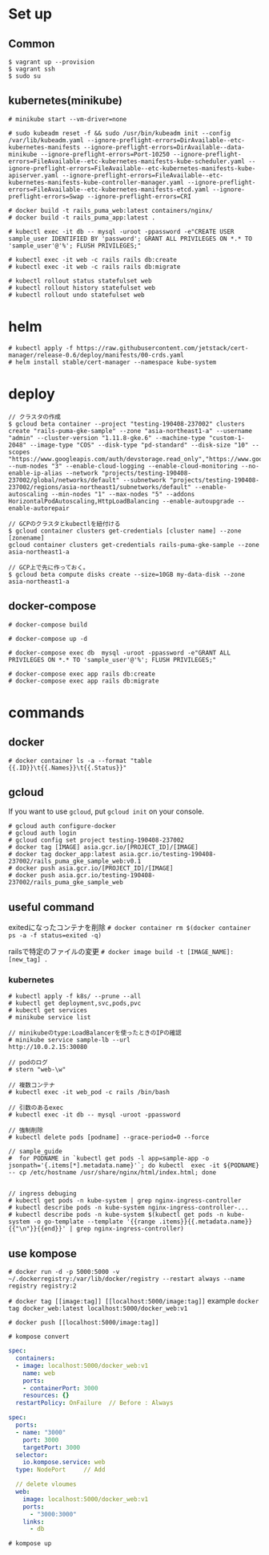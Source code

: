 # Set up


## Common
```
$ vagrant up --provision
$ vagrant ssh
$ sudo su
```

## kubernetes(minikube)

```
# minikube start --vm-driver=none

# sudo kubeadm reset -f && sudo /usr/bin/kubeadm init --config /var/lib/kubeadm.yaml --ignore-preflight-errors=DirAvailable--etc-kubernetes-manifests --ignore-preflight-errors=DirAvailable--data-minikube --ignore-preflight-errors=Port-10250 --ignore-preflight-errors=FileAvailable--etc-kubernetes-manifests-kube-scheduler.yaml --ignore-preflight-errors=FileAvailable--etc-kubernetes-manifests-kube-apiserver.yaml --ignore-preflight-errors=FileAvailable--etc-kubernetes-manifests-kube-controller-manager.yaml --ignore-preflight-errors=FileAvailable--etc-kubernetes-manifests-etcd.yaml --ignore-preflight-errors=Swap --ignore-preflight-errors=CRI

# docker build -t rails_puma_web:latest containers/nginx/
# docker build -t rails_puma_app:latest .

# kubectl exec -it db -- mysql -uroot -ppassword -e"CREATE USER sample_user IDENTIFIED BY 'password'; GRANT ALL PRIVILEGES ON *.* TO 'sample_user'@'%'; FLUSH PRIVILEGES;"

# kubectl exec -it web -c rails rails db:create
# kubectl exec -it web -c rails rails db:migrate

# kubectl rollout status statefulset web
# kubectl rollout history statefulset web
# kubectl rollout undo statefulset web
```

# helm
```
# kubectl apply -f https://raw.githubusercontent.com/jetstack/cert-manager/release-0.6/deploy/manifests/00-crds.yaml
# helm install stable/cert-manager --namespace kube-system
```

# deploy
```
// クラスタの作成
$ gcloud beta container --project "testing-190408-237002" clusters create "rails-puma-gke-sample" --zone "asia-northeast1-a" --username "admin" --cluster-version "1.11.8-gke.6" --machine-type "custom-1-2048" --image-type "COS" --disk-type "pd-standard" --disk-size "10" --scopes "https://www.googleapis.com/auth/devstorage.read_only","https://www.googleapis.com/auth/logging.write","https://www.googleapis.com/auth/monitoring","https://www.googleapis.com/auth/servicecontrol","https://www.googleapis.com/auth/service.management.readonly","https://www.googleapis.com/auth/trace.append" --num-nodes "3" --enable-cloud-logging --enable-cloud-monitoring --no-enable-ip-alias --network "projects/testing-190408-237002/global/networks/default" --subnetwork "projects/testing-190408-237002/regions/asia-northeast1/subnetworks/default" --enable-autoscaling --min-nodes "1" --max-nodes "5" --addons HorizontalPodAutoscaling,HttpLoadBalancing --enable-autoupgrade --enable-autorepair

// GCPのクラスタとkubectlを紐付ける
$ gcloud container clusters get-credentials [cluster name] --zone [zonename]
gcloud container clusters get-credentials rails-puma-gke-sample --zone asia-northeast1-a

// GCP上で先に作っておく。
$ gcloud beta compute disks create --size=10GB my-data-disk --zone asia-northeast1-a
```


## docker-compose
```
# docker-compose build

# docker-compose up -d

# docker-compose exec db  mysql -uroot -ppassword -e"GRANT ALL PRIVILEGES ON *.* TO 'sample_user'@'%'; FLUSH PRIVILEGES;"

# docker-compose exec app rails db:create
# docker-compose exec app rails db:migrate
```


# commands

## docker
```
# docker container ls -a --format "table {{.ID}}\t{{.Names}}\t{{.Status}}"
```

## gcloud
If you want to use `gcloud`, put `gcloud init` on your console.
```
# gcloud auth configure-docker
# gcloud auth login
# gcloud config set project testing-190408-237002
# docker tag [IMAGE] asia.gcr.io/[PROJECT_ID]/[IMAGE]
# docker tag docker_app:latest asia.gcr.io/testing-190408-237002/rails_puma_gke_sample_web:v0.1
# docker push asia.gcr.io/[PROJECT_ID]/[IMAGE]
# docker push asia.gcr.io/testing-190408-237002/rails_puma_gke_sample_web
```

## useful command
exitedになったコンテナを削除
`# docker container rm $(docker container ps -a -f status=exited -q)`

railsで特定のファイルの変更
`# docker image build -t [IMAGE_NAME]:[new_tag] .`


### kubernetes
```
# kubectl apply -f k8s/ --prune --all
# kubectl get deployment,svc,pods,pvc
# kubectl get services
# minikube service list

// minikubeのtype:LoadBalancerを使ったときのIPの確認
# minikube service sample-lb --url
http://10.0.2.15:30080

// podのログ
# stern "web-\w"

// 複数コンテナ
# kubectl exec -it web_pod -c rails /bin/bash

// 引数のあるexec
# kubectl exec -it db -- mysql -uroot -ppassword

// 強制削除
# kubectl delete pods [podname] --grace-period=0 --force

// sample_guide
#  for PODNAME in `kubectl get pods -l app=sample-app -o jsonpath='{.items[*].metadata.name}'`; do kubectl  exec -it ${PODNAME} -- cp /etc/hostname /usr/share/nginx/html/index.html; done


// ingress debuging
# kubectl get pods -n kube-system | grep nginx-ingress-controller
# kubectl describe pods -n kube-system nginx-ingress-controller-...
# kubectl describe pods -n kube-system $(kubectl get pods -n kube-system -o go-template --template '{{range .items}}{{.metadata.name}}{{"\n"}}{{end}}' | grep nginx-ingress-controller)
```



## use kompose

`# docker run -d -p 5000:5000 -v ~/.dockerregistry:/var/lib/docker/registry --restart always --name registry registry:2`

`# docker tag [[image:tag]] [[localhost:5000/image:tag]]`
example
`docker tag docker_web:latest localhost:5000/docker_web:v1`

`# docker push [[localhost:5000/image:tag]] `

`# kompose convert`

```web-deployment.yaml
spec:
  containers:
  - image: localhost:5000/docker_web:v1
    name: web
    ports:
    - containerPort: 3000
    resources: {}
  restartPolicy: OnFailure  // Before : Always
```

```web-service.yaml
spec:
  ports:
  - name: "3000"
    port: 3000
    targetPort: 3000
  selector:
    io.kompose.service: web
  type: NodePort     // Add
```

```docker-compose.yml
  // delete vloumes
  web:
    image: localhost:5000/docker_web:v1
    ports:
      - "3000:3000"
    links:
      - db
```

`# kompose up`
